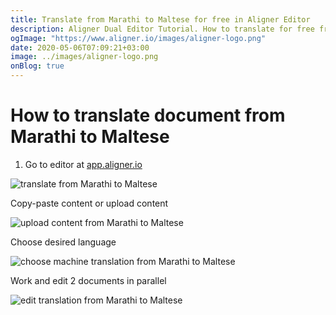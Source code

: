```yaml
---
title: Translate from Marathi to Maltese for free in Aligner Editor
description: Aligner Dual Editor Tutorial. How to translate for free from Marathi to Maltese. Aligner is multilingual document management platform. 
ogImage: "https://www.aligner.io/images/aligner-logo.png"
date: 2020-05-06T07:09:21+03:00
image: ../images/aligner-logo.png
onBlog: true
---
```


# How to translate document from Marathi to Maltese

1. Go to editor at [app.aligner.io](https://app.aligner.io "Aligner App web page")

![translate from Marathi to Maltese](../aligner-blank-editor.png "translate from Marathi to Maltese")

Copy-paste content or upload content

![upload content from Marathi to Maltese](../aligner-uploaded-document.png "upload content from Marathi to Maltese")

Choose desired language

![choose machine translation from Marathi to Maltese](../aligner-language-dropdown.png "choose machine translation from Marathi to Maltese")

Work and edit 2 documents in parallel

![edit translation from Marathi to Maltese](../aligner-double-sitded-editor.png "edit translation from Marathi to Maltese")

